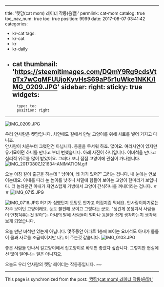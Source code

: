 
---
title: '캣맘(cat mom) 레이더 작동(움짤)'
permlink: cat-mom
catalog: true
toc_nav_num: true
toc: true
position: 9999
date: 2017-08-07 03:41:42
categories:
- kr-cat
tags:
- kr-cat
- kr
- kr-daily
- cat
thumbnail: 'https://steemitimages.com/DQmY9Rg9cdsVtpTx7wCqMFUUjoKyvHsS69aP5r1uWke1NKK/IMG_0209.JPG'
sidebar:
    right:
        sticky: true
widgets:
    -
        type: toc
        position: right
---


![IMG_0209.JPG](https://steemitimages.com/DQmY9Rg9cdsVtpTx7wCqMFUUjoKyvHsS69aP5r1uWke1NKK/IMG_0209.JPG)

우리 안사람은 캣맘입니다.  차안에도 길에서 만날 고양이를 위해 사료를 넣어 가지고 다니죠.  
안사람이 처음부터 그랬던건 아닙니다.  동물을 무서워 하죠. 많이요.  여러사연이 있지만 유기묘이던 하니를 만나고 부터 변했습니다.  아래 사진이 하니입니다. 이녀석을 만나고 심리적 위로를 많이 받았어요. 그러다 보니 점점 고양이에 관심이 가나봅니다. 
![IMG_20170807_121634-ANIMATION.gif](https://steemitimages.com/DQmRc1gsRB9UprUM8XQHExZsw75sWqVeHGvbqYQ5UFMsxVV/IMG_20170807_121634-ANIMATION.gif)


오늘 아침 같이 출근을 하는데 " 냥이야, 왜 거기 있어?" 그러는 겁니다.  내 눈에는 안보이는데요.  아내를 따라 눈 높이를 낮추니 차밑에 힘들어 보이는 고양이 한마리가 보입니다.  더 놀라운건 아내가 자연스럽게 가방에서 고양이 간식하나를 꺼내더라는 겁니다. ㅎㅎ
![IMG_0715.JPG](https://steemitimages.com/DQmYv6QfzGgRk3ddZJ9WSXXN54TnQBo5u3YFdL4KyJYpGGX/IMG_0715.JPG)

![IMG_0716.JPG](https://steemitimages.com/DQmSLsCDEwGe92WQX1GZyWMtnBwVsdAvuQwsU4VqTRrVTjS/IMG_0716.JPG)
허기가 심했던지 도망도 안가고 허겁지겁 먹네요. 안사람이야기로는 자주 보이던 고양이래요. 눈도 불편해 보이고 그렇다는 군요.  "생긴게 못생겨서 사람들이 안챙겨주는것 같아"는 아내의 말에 사람들이 얼마나 동물을 쉽게 생각하는지 생각해 보게 되었습니다. 

오늘 만난 녀석만 있는게 아닙니다. 몇주동안 아파트 1층에 보이는 요녀석도 아내가 틈틈이 물과 사료를 조금씩이지만 나누어 주는것 같습니다. 
![IMG_0103.JPG](https://steemitimages.com/DQmbpqdESkzrT6HV5jxDrk2cYrFraQArSmMhV4mqJdi9c8L/IMG_0103.JPG)

좋은 사람들 만나서 길고양이에서 집고양이로 바뀌면 좋겠다 싶습니다. 그렇지만 현실에선 많이 일어나는 일은 아니지요. 

오늘도 우리 안사람의 캣맘 레이더는 작동중입니다. ~~

- - -

This page is synchronized from the post: ['캣맘(cat mom) 레이더 작동(움짤)'](https://steemit.com/@kingbit/cat-mom)

